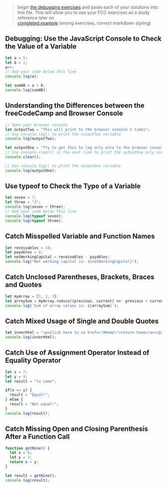 > begin [the debugging exercises](https://learn.freecodecamp.org/javascript-algorithms-and-data-structures/debugging) and paste each of your solutions into this file.  This will allow you to use your FCC exercises as a study reference later on  
> [completed example](https://github.com/AlfiYusrina/hyf-javascript1/blob/master/week1/freecode_camp_solutions.MD)  (wrong exercises, correct markdown styling)

## Debugging: Use the JavaScript Console to Check the Value of a Variable
```js
let a = 5;
let b = 1;
a++;
// Add your code below this line
console.log(a);

let sumAB = a + b;
console.log(sumAB);
```

##  Understanding the Differences between the freeCodeCamp and Browser Console
```js
// Open your browser console
let outputTwo = "This will print to the browser console 2 times";
// Use console.log() to print the outputTwo variable
console.log(outputTwo);

let outputOne = "Try to get this to log only once to the browser console";
// Use console.clear() in the next line to print the outputOne only once
console.clear();

// Use console.log() to print the outputOne variable
console.log(outputOne);
```

## Use typeof to Check the Type of a Variable
```js
let seven = 7;
let three = "3";
console.log(seven + three);
// Add your code below this line
console.log(typeof seven);
console.log(typeof three);
```

## Catch Misspelled Variable and Function Names
```js
let receivables = 10;
let payables = 8;
let netWorkingCapital = receivables - payables;
console.log("Net working capital is: ${netWorkingCapital}");
```

## Catch Unclosed Parentheses, Brackets, Braces and Quotes
```js
let myArray = [1, 2, 3];
let arraySum = myArray.reduce((previous, current) =>  previous + current);
console.log(`Sum of array values is: ${arraySum}`);
```

## Catch Mixed Usage of Single and Double Quotes
```js
let innerHtml = "<p>Click here to <a href=\"#Home\">return home</a></p>";
console.log(innerHtml);
```

## Catch Use of Assignment Operator Instead of Equality Operator
```js
let x = 7;
let y = 9;
let result = "to come";

if(x == y) {
  result = "Equal!";
} else {
  result = "Not equal!";
}
console.log(result);
```

## Catch Missing Open and Closing Parenthesis After a Function Call
```js
function getNine() {
  let x = 6;
  let y = 3;
  return x + y;
}

let result = getNine();
console.log(result);
```


